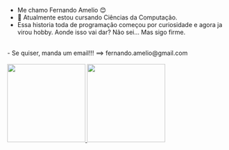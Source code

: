 - Me chamo Fernando Amelio 😊
- 🌱 Atualmente estou cursando Ciências da Computação.
-  Essa historia toda de programação começou por curiosidade e agora ja virou hobby. Aonde isso vai dar? Não sei... Mas sigo firme.


</br>
- Se quiser, manda um email!!! ==> fernando.amelio@gmail.com 
</br>
</br>
<div align="left">
  <a href="https://github.com/amelio-fernando">
  <img height="180em" src="https://github-readme-stats.vercel.app/api?username=amelio-fernando&show_icons=true&theme=radical&include_all_commits=true&count_private=true"/>
  <img height="180em" src="https://github-readme-stats.vercel.app/api/top-langs/?username=amelio-fernando&layout=compact&langs_count=7&theme=radical"/>
</div>
